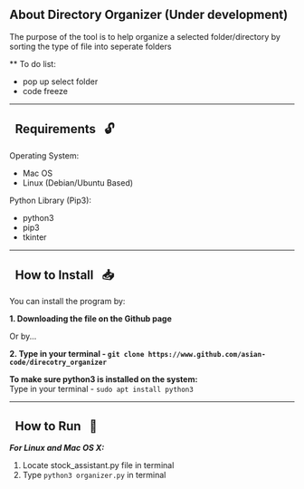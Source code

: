 ## About Directory Organizer (Under development)<br>

The purpose of the tool is to help organize a selected folder/directory by sorting the type of file into seperate folders

** To do list:
* pop up select folder
* code freeze 

----------------------------------------
##  &nbsp; Requirements &nbsp; :unlock:

Operating System:
* Mac OS 
* Linux (Debian/Ubuntu Based)

Python Library (Pip3):
* python3
* pip3
* tkinter

------------------------------------------------------------------------

##  &nbsp; How to Install &nbsp; :inbox_tray:

You can install the program by:

**1. Downloading the file on the Github page**

Or by...

**2. Type in your terminal - `git clone https://www.github.com/asian-code/direcotry_organizer`**

**To make sure python3 is installed on the system:**<br>
Type in your terminal - `sudo apt install python3` <br>

------------------------------------------------------------------------

## &nbsp; How to Run &nbsp; :running:

***For Linux and Mac OS X:***
1. Locate stock_assistant.py file in terminal<br>
2. Type `python3 organizer.py` in terminal

